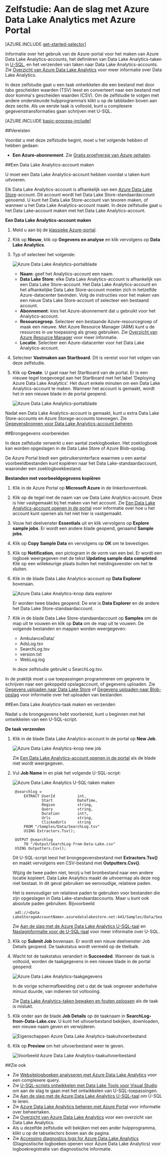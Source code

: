 <properties 
   pageTitle="Aan de slag met Azure Data Lake Analytics met Azure Portal | Azure" 
   description="Informatie over het gebruik van de Azure-portal voor het maken van een Data Lake Analytics-account, het maken van een Data Lake Analytics-taak met U-SQL, en het verzenden van de taak. " 
   services="data-lake-analytics" 
   documentationCenter="" 
   authors="edmacauley" 
   manager="paulettm" 
   editor="cgronlun"/>
 
<tags
   ms.service="data-lake-analytics"
   ms.devlang="na"
   ms.topic="hero-article"
   ms.tgt_pltfrm="na"
   ms.workload="big-data" 
   ms.date="05/16/2016"
   ms.author="edmaca"/>

# Zelfstudie: Aan de slag met Azure Data Lake Analytics met Azure Portal

[AZURE.INCLUDE [get-started-selector](../../includes/data-lake-analytics-selector-get-started.md)]

Informatie over het gebruik van de Azure-portal voor het maken van Azure Data Lake Analytics-accounts, het definiëren van Data Lake Analytics-taken in [U-SQL](data-lake-analytics-u-sql-get-started.md), en het verzenden van taken naar Data Lake Analytics-accounts. Zie [Overzicht van Azure Data Lake Analytics](data-lake-analytics-overview.md) voor meer informatie over Data Lake Analytics.

In deze zelfstudie gaat u een taak ontwikkelen die een bestand met door tabs gescheiden waarden (TSV) leest en converteert naar een bestand met door komma's gescheiden waarden (CSV). Om de zelfstudie te volgen met andere ondersteunde hulpprogramma’s klikt u op de tabbladen boven aan deze sectie. Als uw eerste taak is voltooid, kunt u complexere gegevenstransformaties gaan schrijven met U-SQL.

[AZURE.INCLUDE [basic-process-include](../../includes/data-lake-analytics-basic-process.md)]

##Vereisten

Voordat u met deze zelfstudie begint, moet u het volgende hebben of hebben gedaan:

- **Een Azure-abonnement**. Zie [Gratis proefversie van Azure ophalen](https://azure.microsoft.com/pricing/free-trial/).

##Een Data Lake Analytics-account maken

U moet een Data Lake Analytics-account hebben voordat u taken kunt uitvoeren.

Elk Data Lake Analytics-account is afhankelijk van een [Azure Data Lake Store]()-account.  Dit account wordt het Data Lake Store-standaardaccount genoemd.  U kunt het Data Lake Store-account van tevoren maken, of wanneer u het Data Lake Analytics-account maakt. In deze zelfstudie gaat u het Data Lake-account maken met het Data Lake Analytics-account.

**Een Data Lake Analytics-account maken**

1. Meld u aan bij de [klassieke Azure-portal](https://portal.azure.com).
2. Klik op **Nieuw**, klik op **Gegevens en analyse** en klik vervolgens op **Data Lake Analytics**.
6. Typ of selecteer het volgende:

    ![Azure Data Lake Analytics-portalblade](./media/data-lake-analytics-get-started-portal/data-lake-analytics-portal-create-adla.png)

    - **Naam**: geef het Analytics-account een naam.
    - **Data Lake Store**: elke Data Lake Analytics-account is afhankelijk van een Data Lake Store-account. Het Data Lake Analytics-account en het afhankelijke Data Lake Store-account moeten zich in hetzelfde Azure-datacenter bevinden. Volg de instructies voor het maken van een nieuw Data Lake Store-account of selecteer een bestaand account.
    - **Abonnement**: kies het Azure-abonnement dat u gebruikt voor het Analytics-account.
    - **Resourcegroep**. Selecteer een bestaande Azure-resourcegroep of maak een nieuwe. Met Azure Resource Manager (ARM) kunt u de resources in uw toepassing als groep gebruiken. Zie [Overzicht van Azure Resource Manager](resource-group-overview.md) voor meer informatie. 
    - **Locatie**. Selecteer een Azure-datacenter voor het Data Lake Analytics-account. 
7. Selecteer **Vastmaken aan Startboard**. Dit is vereist voor het volgen van deze zelfstudie.
8. Klik op **Create**. U gaat naar het Startboard van de portal. Er is een nieuwe tegel toegevoegd aan het Startboard met het label ‘Deploying Azure Data Lake Analytics’. Het duurt enkele minuten om een Data Lake Analytics-account te maken. Wanneer het account is gemaakt, wordt het in een nieuwe blade in de portal geopend.

    ![Azure Data Lake Analytics-portalblade](./media/data-lake-analytics-get-started-portal/data-lake-analytics-portal-blade.png)


Nadat een Data Lake Analytics-account is gemaakt, kunt u extra Data Lake Store-accounts en Azure Storage-accounts toevoegen. Zie [Gegevensbronnen voor Data Lake Analytics-account beheren](data-lake-analytics-manage-use-portal.md#manage-account-data-sources).

##Brongegevens voorbereiden

In deze zelfstudie verwerkt u een aantal zoeklogboeken.  Het zoeklogboek kan worden opgeslagen in de Data Lake Store of Azure Blob-opslag. 

De Azure Portal biedt een gebruikersinterface waarmee u een aantal voorbeeldbestanden kunt kopiëren naar het Data Lake-standaardaccount, waaronder een zoeklogboekbestand.

**Bestanden met voorbeeldgegevens kopiëren**

1. Klik in de Azure Portal op **Microsoft Azure** in de linkerbovenhoek.
2. Klik op de tegel met de naam van uw Data Lake Analytics-account.  Deze is hier vastgemaakt bij het maken van het account.
Zie [Een Data Lake Analytics-account openen in de portal](data-lake-analytics-manage-use-portal.md#access-adla-account) voor informatie over hoe u het account kunt openen als het niet hier is vastgemaakt.
3. Vouw het deelvenster **Essentials** uit en klik vervolgens op **Explore sample jobs**. Er wordt een andere blade geopend, genaamd **Sample jobs**.
4. Klik op **Copy Sample Data** en vervolgens op **OK** om te bevestigen.
5. Klik op **Notification**, een pictogram in de vorm van een bel. Er wordt een logboek weergegeven met de tekst **Updating sample data completed**. Klik op een willekeurige plaats buiten het meldingsvenster om het te sluiten.
7. Klik in de blade Data Lake Analytics-account op **Data Explorer** bovenaan. 

    ![Azure Data Lake Analytics-knop data explorer](./media/data-lake-analytics-get-started-portal/data-lake-analytics-data-explorer-button.png)

    Er worden twee blades geopend. De ene is **Data Explorer** en de andere het Data Lake Store-standaardaccount.
8. Klik in de blade Data Lake Store-standaardaccount op **Samples** om de map uit te vouwen en klik op **Data** om de map uit te vouwen. De volgende bestanden en mappen worden weergegeven:

    - AmbulanceData/
    - AdsLog.tsv
    - SearchLog.tsv
    - version.txt
    - WebLog.log
    
    In deze zelfstudie gebruikt u SearchLog.tsv.

In de praktijk moet u uw toepassingen programmeren om gegevens te schrijven naar een gekoppeld opslagaccount, of gegevens uploaden. Zie [Gegevens uploaden naar Data Lake Store](data-lake-analytics-manage-use-portal.md#upload-data-to-adls) of [Gegevens uploaden naar Blob-opslag](data-lake-analytics-manage-use-portal.md#upload-data-to-wasb) voor informatie over het uploaden van bestanden.

##Een Data Lake Analytics-taak maken en verzenden

Nadat u de brongegevens hebt voorbereid, kunt u beginnen met het ontwikkelen van een U-SQL-script.  

**De taak verzenden**

1. Klik in de blade Data Lake Analytics-account in de portal op **New Job**. 

    ![Azure Data Lake Analytics-knop new job](./media/data-lake-analytics-get-started-portal/data-lake-analytics-new-job-button.png)

    Zie [Een Data Lake Analytics-account openen in de portal](data-lake-analytics-manage-use-portal.md#access-adla-account) als de blade niet wordt weergegeven.
4. Vul **Job Name** in en plak het volgende U-SQL-script:

    ![Azure Data Lake Analytics U-SQL-taken maken](./media/data-lake-analytics-get-started-portal/data-lake-analytics-new-job.png)

        @searchlog =
            EXTRACT UserId          int,
                    Start           DateTime,
                    Region          string,
                    Query           string,
                    Duration        int?,
                    Urls            string,
                    ClickedUrls     string
            FROM "/Samples/Data/SearchLog.tsv"
            USING Extractors.Tsv();
        
        OUTPUT @searchlog   
            TO "/Output/SearchLog-from-Data-Lake.csv"
        USING Outputters.Csv();

    Dit U-SQL-script leest het brongegevensbestand met **Extractors.Tsv()** en maakt vervolgens een CSV-bestand met **Outputters.Csv()**. 
    
    Wijzig de twee paden niet, tenzij u het bronbestand naar een andere locatie kopieert.  Data Lake Analytics maakt de uitvoermap als deze nog niet bestaat.  In dit geval gebruiken we eenvoudige, relatieve paden.  
    
    Het is eenvoudiger om relatieve paden te  gebruiken voor bestanden die zijn opgeslagen in Data Lake-standaardaccounts. Maar u kunt ook absolute paden gebruiken.  Bijvoorbeeld 
    
        adl://<Data LakeStorageAccountName>.azuredatalakestore.net:443/Samples/Data/SearchLog.tsv
      

    Zie [Aan de slag met de Azure Data Lake Analytics U-SQL-taal](data-lake-analytics-u-sql-get-started.md) en [Naslaginformatie voor de U-SQL-taal](http://go.microsoft.com/fwlink/?LinkId=691348) voor meer informatie over U-SQL.
     
5. Klik op **Submit Job** bovenaan. Er wordt een nieuw deelvenster Job Details geopend. De taakstatus wordt vermeld op de titelbalk.   
6. Wacht tot de taakstatus verandert in **Succeeded**. Wanneer de taak is voltooid, worden de taakgegevens in een nieuwe blade in de portal geopend:

    ![Azure Data Lake Analytics-taakgegevens](./media/data-lake-analytics-get-started-portal/data-lake-analytics-job-completed.png)

    In de vorige schermafbeelding ziet u dat de taak ongeveer anderhalve minuut duurde, van indienen tot voltooiing.
    
    Zie [Data Lake Analytics-taken bewaken en fouten oplossen](data-lake-analytics-monitor-and-troubleshoot-jobs-tutorials.md) als de taak is mislukt.

7. Klik onder aan de blade **Job Details** op de taaknaam in **SearchLog-from-Data-Lake.csv**. U kunt het uitvoerbestand bekijken, downloaden, een nieuwe naam geven en verwijderen.

    ![Eigenschappen Azure Data Lake Analytics-taakuitvoerbestand](./media/data-lake-analytics-get-started-portal/data-lake-analytics-output-file-properties.png)
8. Klik op **Preview** om het uitvoerbestand weer te geven.

    ![Voorbeeld Azure Data Lake Analytics-taakuitvoerbestand](./media/data-lake-analytics-get-started-portal/data-lake-analytics-job-output-preview.png)

##Zie ook

- Zie [Websitelogboeken analyseren met Azure Data Lake Analytics](data-lake-analytics-analyze-weblogs.md) voor een complexere query.
- Zie [U-SQL-scripts ontwikkelen met Data Lake Tools voor Visual Studio](data-lake-analytics-data-lake-tools-get-started.md) om aan de slag te gaan met het ontwikkelen van U-SQL-toepassingen.
- Zie [Aan de slag met de Azure Data Lake Analytics U-SQL-taal](data-lake-analytics-u-sql-get-started.md) om U-SQL te leren.
- Zie [Azure Data Lake Analytics beheren met Azure Portal](data-lake-analytics-manage-use-portal.md) voor informatie over beheertaken.
- Zie [Overzicht van Azure Data Lake Analytics](data-lake-analytics-overview.md) voor een overzicht van Data Lake Analytics.
- Als u dezelfde zelfstudie wilt bekijken met een ander hulpprogramma, klikt u op de tabselectors boven aan de pagina.
- Zie [Accessing diagnostics logs for Azure Data Lake Analytics](data-lake-analytics-diagnostic-logs.md) (Diagnostische logboeken openen voor Azure Data Lake Analytics) voor logboekregistratie van diagnostische informatie.


<!--HONumber=ago16_HO4-->


